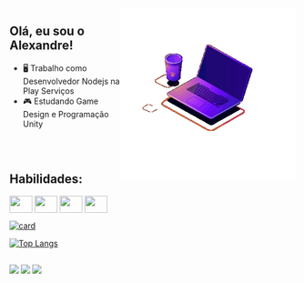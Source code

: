 <img align="right" height="300" width="310" src="pc.gif" />

## Olá, eu sou o Alexandre!

-  🖥️ Trabalho como Desenvolvedor Nodejs na Play Serviços
-  🎮 Estudando Game Design e Programação Unity

##

<div style="display: inline-block"><br>
  <h2>Habilidades: </h2>
  <img align="center" height="30" width="40" src="https://cdn.jsdelivr.net/gh/devicons/devicon/icons/nodejs/nodejs-original.svg" />
  <img align="center" height="30" width="40" src="https://cdn.jsdelivr.net/gh/devicons/devicon/icons/adonisjs/adonisjs-original.svg" />        
  <img align="center" height="30" width="40" src="https://cdn.jsdelivr.net/gh/devicons/devicon/icons/typescript/typescript-original.svg" />
  <img align="center" height="30" width="40" src="https://cdn.jsdelivr.net/gh/devicons/devicon/icons/javascript/javascript-original.svg" />
</div><br>

[![card](https://github-readme-stats.vercel.app/api?username=alerdn&theme=dracula)](https://github.com/alerdn/)

[![Top Langs](https://github-readme-stats.vercel.app/api/top-langs/?username=alerdn&layout=compact&theme=dracula)](https://github.com/alerdn)

  ##
  
 <a href="mailto: alexandre.nascimento.ifms@gmail.com"><img src="https://img.shields.io/badge/Gmail-D14836?style=for-the-badge&logo=gmail&logoColor=white" target="_blank"/></a>
 <a href="https://www.linkedin.com/in/alexandre-nascimento-84a7891b8/"><img src="https://img.shields.io/badge/LinkedIn-0077B5?style=for-the-badge&logo=linkedin&logoColor=white"></a>
 <a href="https://gitlab.com/alexandre.nascimento.ifms"><img src="https://img.shields.io/badge/GitLab-330F63?style=for-the-badge&logo=gitlab&logoColor=white"/></a>
